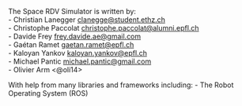 The Space RDV Simulator is written by:  
    - Christian Lanegger <clanegge@student.ethz.ch>  
    - Christophe Paccolat <christophe.paccolat@alumni.epfl.ch>  
    - Davide Frey <frey.davide.ae@gmail.com>  
    - Gaétan Ramet <gaetan.ramet@epfl.ch>  
    - Kaloyan Yankov <kaloyan.yankov@epfl.ch>  
    - Michael Pantic <michael.pantic@gmail.com>  
    - Olivier Arm <@oli14>  

With help from many libraries and frameworks including:
     - The Robot Operating System (ROS)
